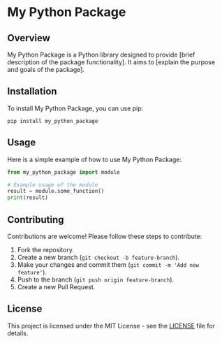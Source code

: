 # My Python Package

## Overview
My Python Package is a Python library designed to provide [brief description of the package functionality]. It aims to [explain the purpose and goals of the package].

## Installation
To install My Python Package, you can use pip:

```
pip install my_python_package
```

## Usage
Here is a simple example of how to use My Python Package:

```python
from my_python_package import module

# Example usage of the module
result = module.some_function()
print(result)
```

## Contributing
Contributions are welcome! Please follow these steps to contribute:

1. Fork the repository.
2. Create a new branch (`git checkout -b feature-branch`).
3. Make your changes and commit them (`git commit -m 'Add new feature'`).
4. Push to the branch (`git push origin feature-branch`).
5. Create a new Pull Request.

## License
This project is licensed under the MIT License - see the [LICENSE](LICENSE) file for details.